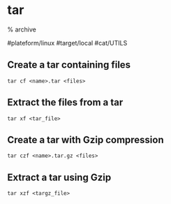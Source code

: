 # tar

% archive

#plateform/linux #target/local #cat/UTILS 

## Create a tar containing files
```
tar cf <name>.tar <files>
```

## Extract the files from a tar
```
tar xf <tar_file>
```

## Create a tar with Gzip compression
```
tar czf <name>.tar.gz <files> 
```

## Extract a tar using Gzip
```
tar xzf <targz_file>
```

